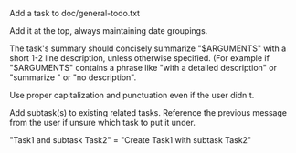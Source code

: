 Add a task to doc/general-todo.txt

Add it at the top, always maintaining date groupings.

The task's summary should concisely summarize "$ARGUMENTS" with a short 1-2 line
description, unless otherwise specified.  (For example if "$ARGUMENTS" contains
a phrase like "with a detailed description" or "summarize <document>" or "no description".

Use proper capitalization and punctuation even if the user didn't.

Add subtask(s) to existing related tasks.
Reference the previous message from the user if unsure which task to put it under.

"Task1 and subtask Task2" = "Create Task1 with subtask Task2"

